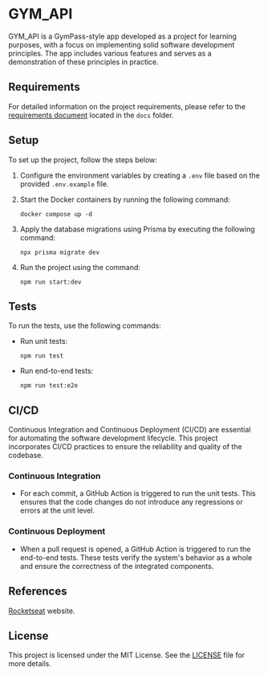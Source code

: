 # GYM_API

GYM_API is a GymPass-style app developed as a project for learning purposes, with a focus on implementing solid software development principles. The app includes various features and serves as a demonstration of these principles in practice.

## Requirements

For detailed information on the project requirements, please refer to the [requirements document](https://github.com/gutkedu/gym_api/edit/master/docs/requisitos.md) located in the `docs` folder.

## Setup

To set up the project, follow the steps below:

1. Configure the environment variables by creating a `.env` file based on the provided `.env.example` file.

2. Start the Docker containers by running the following command:
   ```shell
   docker compose up -d
   ```

3. Apply the database migrations using Prisma by executing the following command:
   ```shell
   npx prisma migrate dev
   ```

4. Run the project using the command:
   ```shell
   npm run start:dev
   ```

## Tests

To run the tests, use the following commands:

- Run unit tests:
  ```shell
  npm run test
  ```

- Run end-to-end tests:
  ```shell
  npm run test:e2e
  ```

## CI/CD

Continuous Integration and Continuous Deployment (CI/CD) are essential for automating the software development lifecycle. This project incorporates CI/CD practices to ensure the reliability and quality of the codebase.

### Continuous Integration

- For each commit, a GitHub Action is triggered to run the unit tests. This ensures that the code changes do not introduce any regressions or errors at the unit level.

### Continuous Deployment

- When a pull request is opened, a GitHub Action is triggered to run the end-to-end tests. These tests verify the system's behavior as a whole and ensure the correctness of the integrated components.


## References

[Rocketseat](https://www.rocketseat.com.br/) website.

## License

This project is licensed under the MIT License. See the [LICENSE](LICENSE) file for more details.
